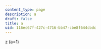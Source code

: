 ```yaml
---
content_type: page
description: a
draft: false
title: a
uid: 116ec67f-427c-4716-bb47-cbe8f644cbdc
---
```

z \(a=1\)
